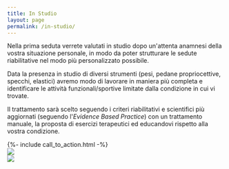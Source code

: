 ```yaml
---
title: In Studio
layout: page
permalink: /in-studio/
---
```


Nella prima seduta verrete valutati in studio dopo un'attenta anamnesi della vostra situazione personale, in modo da poter strutturare le sedute riabilitative nel modo più personalizzato possibile.

Data la presenza in studio di diversi strumenti (pesi, pedane propriocettive, specchi, elastici) avremo modo di lavorare in maniera più completa e identificare le attività funzionali/sportive limitate dalla condizione in cui vi trovate.

Il trattamento sarà scelto seguendo i criteri riabilitativi e scientifici più aggiornati (seguendo l'*Evidence Based Practice*) con un trattamento manuale, la proposta di esercizi terapeutici ed educandovi rispetto alla vostra condizione.


<div>
  {%- include call_to_action.html -%}
</div>
<div class="grid">
  <div class="grid-item">
    <img src="{{ "assets/images/studio/studio1.jpg" | relative_url }}" />
  </div>
  <div class="grid-item">
    <img src="{{ "assets/images/studio/studio2.jpg" | relative_url }}" />
  </div>
</div>
